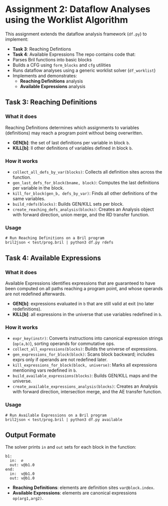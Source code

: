 # Assignment 2: Dataflow Analyses using the Worklist Algorithm
This assignment extends the dataflow analysis framework (```df.py```) to implement:
* **Task 3**: Reaching Defintions
* **Task 4**: Available Expressions
The repo contains code that:
* Parses Bril functions into basic blocks
* Builds a CFG using ```form_blocks``` and ```cfg``` utilities
* Runs dataflow analyses using a generic worklist solver (```df_worklist```)
* Implements and demonstrates:
  * **Reaching Definitions** analysis
  * **Available Expressions** analysis

## Task 3: Reaching Definitions
### What it does
Reaching Definitions determines which assignments to variables (definitions) may reach a program point without being overwritten.
* **GEN[b]**: the set of last definitions per variable in block ```b```.
* **KILL[b]**: ll other definitions of variables defined in block ```b```.
### How it works
* ```collect_all_defs_by_var(blocks)```: Collects all definition sites across the function.
* ```gen_last_defs_for_block(bname, block)```: Computes the last definitions per variable in the block.
* ```kill_for_block(gen_b, defs_by_var)```: Finds all other definitions of the same variables.
* ```build_rdefs(blocks)```: Builds GEN/KILL sets per block.
* ```create_reaching_defs_analysis(blocks)```: Creates an Analysis object with forward direction, union merge, and the RD transfer function.
### Usage
```
# Run Reaching Definitions on a Bril program
bril2json < test/prog.bril | python3 df.py rdefs
```

## Task 4: Available Expressions
### What it does
Available Expressions identifies expressions that are guaranteed to have been computed on all paths reaching a program point, and whose operands are not redefined afterwards.
* **GEN[b]**: expressions evaluated in ```b``` that are still valid at exit (no later redefinitions).
* **KILL[b]**: all expressions in the universe that use variables redefined in ```b```.
### How it works
* ```expr_key(instr)```: Converts instructions into canonical expression strings (```op(a,b)```), sorting operands for commutative ops.
* ```collect_all_expressions(blocks)```: Builds the universe of expressions.
* ```gen_expressions_for_block(block)```: Scans block backward; includes exprs only if operands are not redefined later.
* ```kill_expressions_for_block(block, universe)```: Marks all expressions mentioning vars redefined in ```b```.
* ```build_available_expressions(blocks)```: Builds GEN/KILL maps and the universe.
* ```create_available_expressions_analysis(blocks)```: Creates an Analysis with forward direction, intersection merge, and the AE transfer function.
### Usage
```
# Run Available Expressions on a Bril program
bril2json < test/prog.bril | python3 df.py available
```

## Output Formate
The solver prints ```in``` and ```out``` sets for each block in the function:
```
b1:
  in:  ∅
  out: v@b1.0
end:
  in:  v@b1.0
  out: v@b1.0
```
* **Reaching Definitions**:  elements are definition sites ```var@block.index```.
* **Available Expressions**: elements are canonical expressions ```op(arg1,arg2)```.